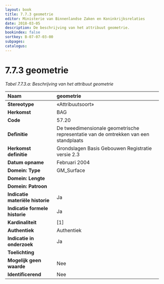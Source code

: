 ```yaml
---
layout: book
title: 7.7.3 geometrie
editor: Ministerie van Binnenlandse Zaken en Koninkrijksrelaties
date: 2018-03-05
description: De beschrijving van het attribuut geometrie.
bookindex: false
sortkey: B-07-07-03-00
subpages:
catalogus:
---
```


# 7.7.3 geometrie

_Tabel 7.7.3.a: Beschrijving van het attribuut geometrie_

| Naam | geometrie |
| :--- | :--- |
| **Stereotype** | «Attribuutsoort» |
| **Herkomst** | BAG |
| **Code** | 57.20 |
| **Definitie** | De tweedimensionale geometrische representatie van de omtrekken van een standplaats |
| **Herkomst definitie** | Grondslagen Basis Gebouwen Registratie versie 2.3 |
| **Datum opname** | Februari 2004 |
| **Domein: Type** | GM\_Surface |
| **Domein: Lengte** | |
| **Domein: Patroon** | |
| **Indicatie materiële historie** | Ja |
| **Indicatie formele historie** | Ja |
| **Kardinaliteit** | \[1\] |
| **Authentiek** | Authentiek |
| **Indicatie in onderzoek** | Ja |
| **Toelichting** | |
| **Mogelijk geen waarde** | Nee |
| **Identificerend** | Nee |
